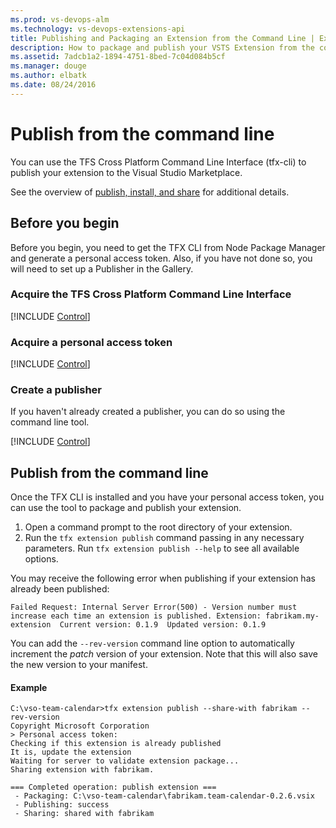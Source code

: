 ```yaml
---
ms.prod: vs-devops-alm
ms.technology: vs-devops-extensions-api
title: Publishing and Packaging an Extension from the Command Line | Extensions for VSTS
description: How to package and publish your VSTS Extension from the command line.
ms.assetid: 7adcb1a2-1894-4751-8bed-7c04d084b5cf
ms.manager: douge
ms.author: elbatk
ms.date: 08/24/2016
---
```


# Publish from the command line

You can use the TFS Cross Platform Command Line Interface (tfx-cli) to publish your extension to the Visual Studio Marketplace.

See the overview of [publish, install, and share](./overview.md) for additional details.

## Before you begin

Before you begin, you need to get the TFX CLI from Node Package Manager and generate a personal access token. 
Also, if you have not done so, you will need to set up a Publisher in the Gallery.

### Acquire the TFS Cross Platform Command Line Interface

[!INCLUDE [Control](../_shared/procedures/acquire-tfx-cli.md)]

### Acquire a personal access token

[!INCLUDE [Control](../_shared/procedures/acquire-pat.md)]

### Create a publisher

If you haven't already created a publisher, you can do so using the command line tool.

[!INCLUDE [Control](../_shared/procedures/command-line-create-publisher.md)]

## Publish from the command line

Once the TFX CLI is installed and you have your personal access token, you can use the tool to package and publish your extension.

1. Open a command prompt to the root directory of your extension.
2. Run the `tfx extension publish` command passing in any necessary parameters. 
Run `tfx extension publish --help` to see all available options.

You may receive the following error when publishing if your extension has already been published:

```
Failed Request: Internal Server Error(500) - Version number must increase each time an extension is published. Extension: fabrikam.my-extension  Current version: 0.1.9  Updated version: 0.1.9
```

You can add the `--rev-version` command line option to automatically increment the *patch* version of your extension. 
Note that this will also save the new version to your manifest.


#### Example

```
C:\vso-team-calendar>tfx extension publish --share-with fabrikam --rev-version
Copyright Microsoft Corporation
> Personal access token:
Checking if this extension is already published
It is, update the extension
Waiting for server to validate extension package...
Sharing extension with fabrikam.

=== Completed operation: publish extension ===
 - Packaging: C:\vso-team-calendar\fabrikam.team-calendar-0.2.6.vsix
 - Publishing: success
 - Sharing: shared with fabrikam
```
